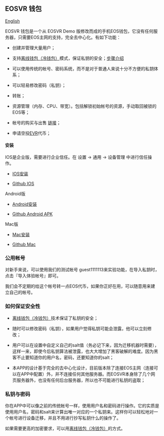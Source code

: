 ## EOSVR 钱包

[English](wallet.md)

EOSVR 钱包是一个从 EOSVR Demo 版修改而成的手机EOS钱包，它没有任何服务器，只需要EOS主网的支持，完全去中心化。有如下功能：

- 创建并管理大量用户；

- 支持[离线钱包（冷钱包）](offline-wallet.md)模式，保证私钥的安全；[步骤介绍](how-to-offline-cn.md)

- 可以使用传统的帐号、密码系统，而不是对于普通人来说十分不方便的私钥体系；

- 可以轻易修改密码（私钥）；

- 转账；

- 资源管理（内存、CPU、带宽）。包括解锁初始帐号的资源，手动取回被锁的EOS等；

- 帐号的购买与出售 [链接](http://eosnames.shop)；

- 申请空投[EVR](evr-cn.md)代币；


#### 安装

IOS是企业版，需要进行企业信任。在 设置 -> 通用 -> 设备管理 中进行信任操作。

- [IOS安装](https://test.gvrcraft.com/download.html)

- [Github IOS](http://eosnames.shop/download.html)


Android版

- [Android安装](http://s.gvrcraft.com/bin/eosvr.apk)

- [Github Android APK](https://github.com/EOSVR/EOSVR/raw/master/bin/eosvr.apk)


Mac版

- [Mac安装](http://s.gvrcraft.com/bin/EOS_VR.dmg)

- [Github Mac](http://github.com/EOSVR/EOSVR/raw/master/bin/EOS_VR.dmg)



### 公用帐号

对新手来说，可以使用我们的测试帐号 guest1111113来实验功能，在导入私钥时，点击『导入体验帐号』即可。

我们会不定期的给这个帐号转一点EOS代币，如果你正好在用，可以随意用来建立自己的帐号。



### 如何保证安全性

- [离线钱包（冷钱包）](offline-wallet.md)技术保证了私钥的安全；

- 随时可以修改密码（私钥），如果用户觉得私钥可能会泄露，他可以立刻修改；

- 用户可以在设置中自定义自己的salt值（务必记下来，因为迁移机器时需要），这样一来，即使今后私钥算法被泄露，也大大增加了黑客破解的难度。因为黑客不止要知道你的用户名，密码，还要知道你的salt；

- 本APP的设计基于完全的去中心化设计，目前版本除了连接EOS主网（连接可以在APP中配置）外，并不连接任何其他服务器。而EOSVR本身除了几个网页服务器外，也没有任何后台服务器，所以也不可能进行私钥的盗取；



### 私钥与密码

你在APP中可以像之前的传统帐号一样，使用用户名和密码进行操作。它的实质是使用用户名，密码和salt来计算出唯一对应的一个私钥来。这样你可以轻松地对一个帐号进行设备迁移，并且不用进行抄写私钥什么的操作了。

如果需要更高的加密要求，可以用[离线钱包（冷钱包）](offline-wallet.md)的方式。
